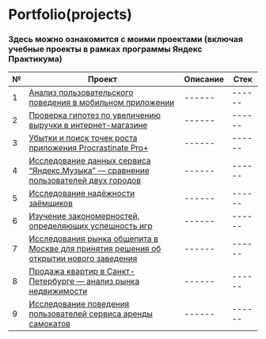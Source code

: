 # Portfolio(projects)
### Здесь можно ознакомится с моими проектами (включая учебные проекты в рамках программы Яндекс Практикума)

| № | Проект | Описание | Стек |
| ------ | ------ | ------ | ------ |
| 1 | [Анализ пользовательского поведения в мобильном приложении](https://github.com/michael-spat/portfolio_projects/tree/main/aab_funnel) | ------ | ------ |
| 2 | [Проверка гипотез по увеличению выручки в интернет-магазине](https://github.com/michael-spat/portfolio_projects/tree/main/ab_testing) | ------ | ------ |
| 3 | [Убытки и поиск точек роста приложения Procrastinate Pro+](https://github.com/michael-spat/portfolio_projects/tree/main/app_procrastinate_pro) | ------ | ------ |
| 4 | [Исследование данных сервиса “Яндекс.Музыка” — сравнение пользователей двух городов](https://github.com/michael-spat/portfolio_projects/tree/main/big_city_music) | ------ | ------ |
| 5 | [Исследование надёжности заёмщиков](https://github.com/michael-spat/portfolio_projects/tree/main/borrowers_analysis) | ------ | ------ |
| 6 | [Изучение закономерностей, определяющих успешность игр](https://github.com/michael-spat/portfolio_projects/tree/main/games) | ------ | ------ |
| 7 | [Исследования рынка общепита в Москве для принятия решения об открытии нового заведения](https://github.com/michael-spat/portfolio_projects/tree/main/moscow_cafe) | ------ | ------ |
| 8 | [Продажа квартир в Санкт-Петербурге — анализ рынка недвижимости](https://github.com/michael-spat/portfolio_projects/tree/main/spb_estate_EDA) | ------ | ------ |
| 9 | [Исследование поведения пользователей сервиса аренды самокатов](https://github.com/michael-spat/portfolio_projects/tree/main/stat_analysis) | ------ | ------ |
